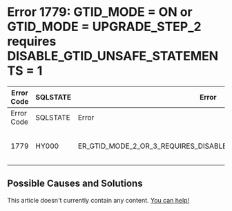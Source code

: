 
# Error 1779: GTID_MODE = ON or GTID_MODE = UPGRADE_STEP_2 requires DISABLE_GTID_UNSAFE_STATEMENTS = 1


| Error Code | SQLSTATE | Error | Description |
| --- | --- | --- | --- |
| Error Code | SQLSTATE | Error | Description |
| 1779 | HY000 | ER_GTID_MODE_2_OR_3_REQUIRES_DISABLE_GTID_UNSAFE_STATEMENTS_ON | GTID_MODE = ON or GTID_MODE = UPGRADE_STEP_2 requires DISABLE_GTID_UNSAFE_STATEMENTS = 1. |




## Possible Causes and Solutions


This article doesn't currently contain any content. [You can help!](/kb/en/writing-and-editing-knowledge-base-articles/)

